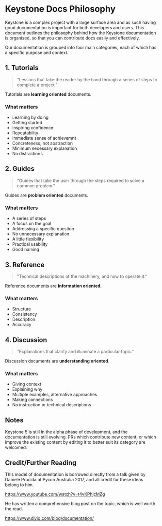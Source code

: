 # Keystone Docs Philosophy

Keystone is a complex project with a large surface area and as such having good documentation is important for both developers and users.
This document outlines the philosophy behind how the Keystone documentation is organised, so that you can contribute docs easily and effectively.

Our documentation is grouped into four main categories, each of which has a specific purpose and context.

## 1. Tutorials

> "Lessons that take the reader by the hand through a series of steps to complete a project."

Tutorials are **learning oriented** documents.

### What matters

- Learning by doing
- Getting started
- Inspiring confidence
- Repeatability
- Immediate sense of achievemnt
- Concreteness, not abstraction
- Minimum necessary explanation
- No distractions

## 2. Guides

> "Guides that take the user through the steps required to solve a common problem."

Guides are **problem oriented** documents.

### What matters

- A series of steps
- A focus on the goal
- Addressing a specific question
- No unnecessary explanation
- A little flexibility
- Practical usability
- Good naming

## 3. Reference

> "Technical descriptions of the machinery, and how to operate it."

Reference documents are **information oriented**.

### What matters

- Structure
- Consistency
- Description
- Accuracy

## 4. Discussion

> "Explanations that clarify and illuminate a particular topic."

Discussion documents are **understanding oriented**.

### What matters

- Giving context
- Explaining why
- Multiple examples, alternative approaches
- Making connections
- No instruction or technical descriptions

## Notes

Keystone 5 is still in the alpha phase of development, and the documentation is still evolving.
PRs which contribute new content, or which improve the existing content by editing it to better suit its category are welcomed.

## Credit/Further Reading

This model of documentation is borrowed directly from a talk given by Daniele Procida at Pycon Australia 2017, and all credit for these ideas belong to him.

https://www.youtube.com/watch?v=t4vKPhjcMZg

He has written a comprehensive blog post on the topic, which is well worth the read.

https://www.divio.com/blog/documentation/
